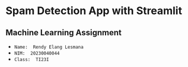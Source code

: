 # Spam Detection App with Streamlit

## Machine Learning Assignment

- `Name:  Rendy Elang Lesmana`
- `NIM:  20230040044`
- `Class:  TI23I`
